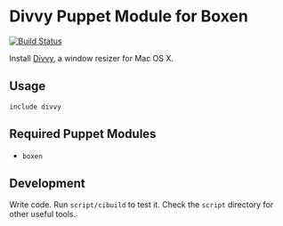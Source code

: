 # Divvy Puppet Module for Boxen

[![Build Status](https://travis-ci.org/boxen/puppet-divvy.png?branch=master)](https://travis-ci.org/boxen/puppet-divvy)

Install [Divvy](http://mizage.com/divvy), a window resizer for Mac OS X.

## Usage

```puppet
include divvy
```

## Required Puppet Modules

* `boxen`

## Development

Write code. Run `script/cibuild` to test it. Check the `script`
directory for other useful tools.
